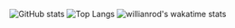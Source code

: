 ![GitHub stats](https://github-readme-stats.vercel.app/api?username=Oblong9&theme=panda&show_icons=true)
![Top Langs](https://github-readme-stats.vercel.app/api/top-langs/?username=Oblong9)
![willianrod's wakatime stats](https://github-readme-stats.vercel.app/api/wakatime?username=Oblong)
